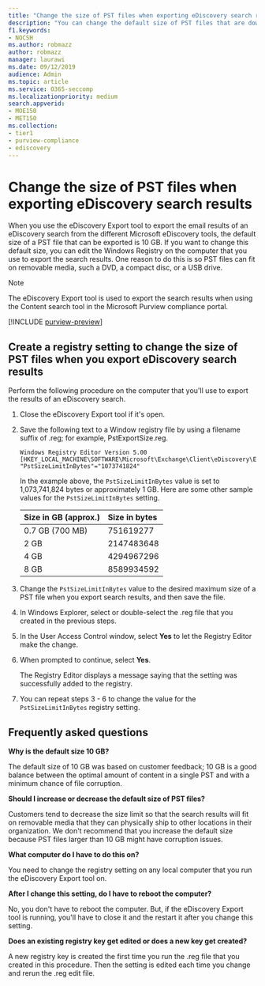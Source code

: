 ```yaml
---
title: "Change the size of PST files when exporting eDiscovery search results"
description: "You can change the default size of PST files that are downloaded to your computer when you export eDiscovery search results."
f1.keywords:
- NOCSH
ms.author: robmazz
author: robmazz
manager: laurawi
ms.date: 09/12/2019
audience: Admin
ms.topic: article
ms.service: O365-seccomp
ms.localizationpriority: medium
search.appverid: 
- MOE150
- MET150
ms.collection:
- tier1
- purview-compliance
- ediscovery
---
```


# Change the size of PST files when exporting eDiscovery search results

When you use the eDiscovery Export tool to export the email results of an eDiscovery search from the different Microsoft eDiscovery tools, the default size of a PST file that can be exported is 10 GB. If you want to change this default size, you can edit the Windows Registry on the computer that you use to export the search results. One reason to do this is so PST files can fit on removable media, such a DVD, a compact disc, or a USB drive.
  
> [!NOTE]
> The eDiscovery Export tool is used to export the search results when using the Content search tool in the Microsoft Purview compliance portal.
  
[!INCLUDE [purview-preview](../includes/purview-preview.md)]

## Create a registry setting to change the size of PST files when you export eDiscovery search results

Perform the following procedure on the computer that you'll use to export the results of an eDiscovery search.
  
1. Close the eDiscovery Export tool if it's open.

2. Save the following text to a Window registry file by using a filename suffix of .reg; for example, PstExportSize.reg.

    ```text
    Windows Registry Editor Version 5.00
    [HKEY_LOCAL_MACHINE\SOFTWARE\Microsoft\Exchange\Client\eDiscovery\ExportTool]
    "PstSizeLimitInBytes"="1073741824"
    ```

    In the example above, the  `PstSizeLimitInBytes` value is set to 1,073,741,824 bytes or approximately 1 GB. Here are some other sample values for the  `PstSizeLimitInBytes` setting. 

    |**Size in GB (approx.)**|**Size in bytes**|
    |:-----------------------|:----------------|
    |0.7 GB (700 MB)  <br/> |751619277  <br/> |
    |2 GB  <br/> |2147483648  <br/> |
    |4 GB  <br/> |4294967296  <br/> |
    |8 GB  <br/> |8589934592  <br/> |

3. Change the `PstSizeLimitInBytes` value to the desired maximum size of a PST file when you export search results, and then save the file.

4. In Windows Explorer, select or double-select the .reg file that you created in the previous steps.

5. In the User Access Control window, select **Yes** to let the Registry Editor make the change.

6. When prompted to continue, select **Yes**.

    The Registry Editor displays a message saying that the setting was successfully added to the registry.

7. You can repeat steps 3 - 6 to change the value for the  `PstSizeLimitInBytes` registry setting.
  
## Frequently asked questions

**Why is the default size 10 GB?**
  
The default size of 10 GB was based on customer feedback; 10 GB is a good balance between the optimal amount of content in a single PST and with a minimum chance of file corruption.
  
**Should I increase or decrease the default size of PST files?**
  
Customers tend to decrease the size limit so that the search results will fit on removable media that they can physically ship to other locations in their organization. We don't recommend that you increase the default size because PST files larger than 10 GB might have corruption issues.
  
**What computer do I have to do this on?**
  
You need to change the registry setting on any local computer that you run the eDiscovery Export tool on.
  
**After I change this setting, do I have to reboot the computer?**
  
No, you don't have to reboot the computer. But, if the eDiscovery Export tool is running, you'll have to close it and the restart it after you change this setting.
  
**Does an existing registry key get edited or does a new key get created?**
  
A new registry key is created the first time you run the .reg file that you created in this procedure. Then the setting is edited each time you change and rerun the .reg edit file.
